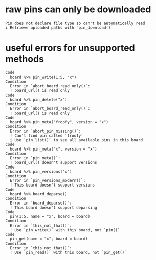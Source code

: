 # raw pins can only be downloaded

    Pin does not declare file type so can't be automatically read
    i Retrieve uploaded paths with `pin_download()`

# useful errors for unsupported methods

    Code
      board %>% pin_write(1:5, "x")
    Condition
      Error in `abort_board_read_only()`:
      ! board_url() is read only
    Code
      board %>% pin_delete("x")
    Condition
      Error in `abort_board_read_only()`:
      ! board_url() is read only
    Code
      board %>% pin_meta("froofy", version = "x")
    Condition
      Error in `abort_pin_missing()`:
      ! Can't find pin called 'froofy'
      i Use `pin_list()` to see all available pins in this board
    Code
      board %>% pin_meta("x", version = "x")
    Condition
      Error in `pin_meta()`:
      ! board_url() doesn't support versions
    Code
      board %>% pin_versions("x")
    Condition
      Error in `pin_versions_modern()`:
      ! This board doesn't support versions
    Code
      board %>% board_deparse()
    Condition
      Error in `board_deparse()`:
      ! This board doesn't support deparsing
    Code
      pin(1:5, name = "x", board = board)
    Condition
      Error in `this_not_that()`:
      ! Use `pin_write()` with this board, not `pin()`
    Code
      pin_get(name = "x", board = board)
    Condition
      Error in `this_not_that()`:
      ! Use `pin_read()` with this board, not `pin_get()`


